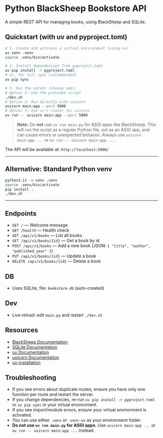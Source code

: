 # Python BlackSheep Bookstore API

A simple REST API for managing books, using BlackSheep and SQLite.

## Quickstart (with uv and pyproject.toml)

```sh
# 1. Create and activate a virtual environment (using uv)
uv venv .venv
source .venv/bin/activate

# 2. Install dependencies from pyproject.toml
uv pip install -r pyproject.toml
# or, for full sync (recommended)
uv pip sync

# 3. Run the server (choose one):
# Option 1: Use the provided script
./dev.sh
# Option 2: Run directly with uvicorn
uvicorn main:app --port 5000
# Option 3: Use uv's runner for uvicorn
uv run -- uvicorn main:app --port 5000
```

> **Note:**
> Do **not** use `uv run main.py` for ASGI apps like BlackSheep. This will run the script as a regular Python file, not as an ASGI app, and can cause errors or unexpected behavior. Always use `uvicorn main:app ...` or `uv run -- uvicorn main:app ...`.

The API will be available at: `http://localhost:5000/`

---

## Alternative: Standard Python venv

```sh
python3.11 -m venv .venv
source .venv/bin/activate
pip install .
./dev.sh
```

---

## Endpoints

- `GET /` — Welcome message
- `GET /health` — Health check
- `GET /api/v1/books` — List all books
- `GET /api/v1/books/{id}` — Get a book by id
- `POST /api/v1/books` — Add a new book (JSON: `{ "title", "author", "published_year" }`)
- `PUT /api/v1/books/{id}` — Update a book
- `DELETE /api/v1/books/{id}` — Delete a book

## DB

- Uses SQLite, file: `bookstore.db` (auto-created)

## Dev

- Live reload: edit `main.py` and restart `./dev.sh`

## Resources

- [BlackSheep Documentation](https://blacksheep.readthedocs.io/en/latest/)
- [SQLite Documentation](https://www.sqlite.org/docs.html)
- [uv Documentation](https://uv.readthedocs.io/en/latest/)
- [uvicorn Documentation](https://www.uvicorn.org/)
- [uv-installation](https://docs.astral.sh/uv/getting-started/installation/#installation-methods)

## Troubleshooting

- If you see errors about duplicate routes, ensure you have only one function per route and restart the server.
- If you change dependencies, re-run `uv pip install -r pyproject.toml` or `uv pip sync` in your virtual environment.
- If you see import/module errors, ensure your virtual environment is activated.
- You can use either `.venv` or `.venv-uv` as your environment folder.
- **Do not use `uv run main.py` for ASGI apps.** Use `uvicorn main:app ...` or `uv run -- uvicorn main:app ...` instead.
